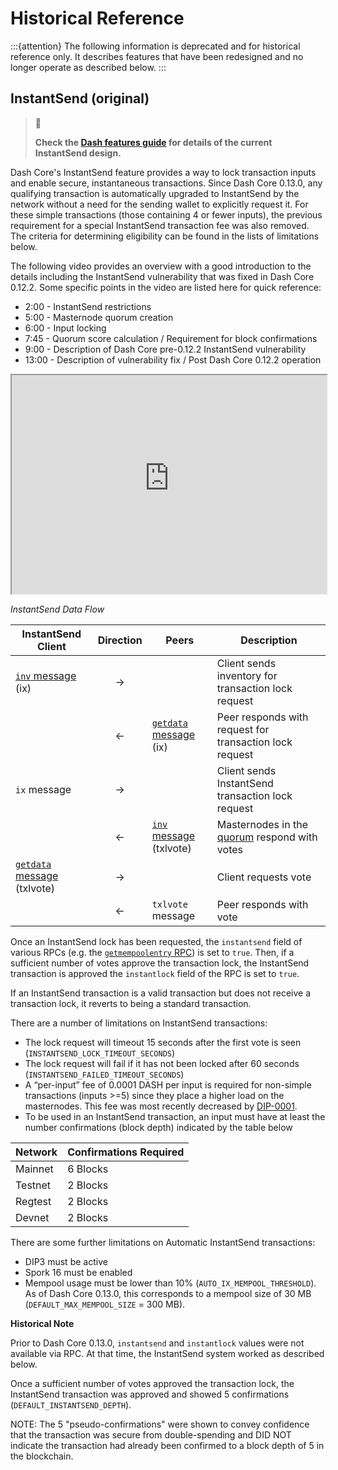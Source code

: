 # Historical Reference

:::{attention}
The following information is deprecated and for historical reference only. It describes features that have been redesigned and no longer operate as described below.
:::

## InstantSend (original)

> 🚧
>
> **Check the [Dash features guide](../guide/dash-features-instantsend.md) for details of the current InstantSend design.**

Dash Core's InstantSend feature provides a way to lock transaction inputs and enable secure, instantaneous transactions. Since Dash Core 0.13.0, any qualifying transaction is automatically upgraded to InstantSend by the network without a need for the sending wallet to explicitly request it. For these simple transactions (those containing 4 or fewer inputs), the previous requirement for a special InstantSend transaction fee was also removed. The criteria for determining eligibility can be found in the lists of limitations below.

The following video provides an overview with a good introduction to the details including the InstantSend vulnerability that was fixed in Dash Core 0.12.2. Some specific points in the video are listed here for quick reference:

* 2:00 - InstantSend restrictions
* 5:00 - Masternode quorum creation
* 6:00 - Input locking
* 7:45 - Quorum score calculation / Requirement for block confirmations
* 9:00 - Description of Dash Core pre-0.12.2 InstantSend vulnerability
* 13:00 - Description of vulnerability fix / Post Dash Core 0.12.2 operation

<iframe width="100%" height="350" src="https://www.youtube-nocookie.com/embed/n4PELomRiFY?rel=0;start=0" title="Matt Robertson - InstantSend - The Dash Conference"></iframe>

*InstantSend Data Flow*

| **InstantSend Client** | **Direction**  | **Peers**   | **Description** |
| --- | :---: | --- | --- |
| [`inv` message](../reference/p2p-network-data-messages.md#inv) (ix)          | → |                         | Client sends inventory for transaction lock request
|                             | ← | [`getdata` message](../reference/p2p-network-data-messages.md#getdata) (ix)  | Peer responds with request for transaction lock request
| `ix` message                | → |                         | Client sends InstantSend transaction lock request
|                             | ← | [`inv` message](../reference/p2p-network-data-messages.md#inv) (txlvote) | Masternodes in the [quorum](../guide/dash-features-masternode-quorums.md#quorum-configuration) respond with votes
| [`getdata` message](../reference/p2p-network-data-messages.md#getdata) (txlvote) | → |                         | Client requests vote
|                             | ← | `txlvote` message       | Peer responds with vote

Once an InstantSend lock has been requested, the `instantsend` field of various RPCs (e.g. the [`getmempoolentry` RPC](../api/remote-procedure-calls-blockchain.md#getmempoolentry)) is set to `true`. Then, if a sufficient number of votes approve the transaction lock, the InstantSend transaction is approved the `instantlock` field of the RPC is set to `true`.

If an InstantSend transaction is a valid transaction but does not receive a transaction lock, it reverts to being a standard transaction.

There are a number of limitations on InstantSend transactions:

* The lock request will timeout 15 seconds after the first vote is seen (`INSTANTSEND_LOCK_TIMEOUT_SECONDS`)
* The lock request will fail if it has not been locked after 60 seconds (`INSTANTSEND_FAILED_TIMEOUT_SECONDS`)
* A “per-input” fee of 0.0001 DASH per input is required for non-simple transactions (inputs >=5) since they place a higher load on the masternodes. This fee was most recently decreased by [DIP-0001](https://github.com/dashpay/dips/blob/master/dip-0001.md).
* To be used in an InstantSend transaction, an input must have at least the number confirmations (block depth) indicated by the table below

| **Network** | **Confirmations Required** |
| --- | --- |
| Mainnet | 6 Blocks |
| Testnet | 2 Blocks |
| Regtest | 2 Blocks |
| Devnet  | 2 Blocks |

There are some further limitations on Automatic InstantSend transactions:

* DIP3 must be active
* Spork 16 must be enabled
* Mempool usage must be lower than 10% (`AUTO_IX_MEMPOOL_THRESHOLD`). As of Dash Core 0.13.0, this corresponds to a mempool size of 30 MB (`DEFAULT_MAX_MEMPOOL_SIZE` = 300 MB).

**Historical Note**

Prior to Dash Core 0.13.0, `instantsend` and `instantlock` values were not available via RPC. At that time, the InstantSend system worked as described below.

Once a sufficient number of votes approved the transaction lock, the InstantSend transaction was approved and showed 5 confirmations (`DEFAULT_INSTANTSEND_DEPTH`).

NOTE: The 5 "pseudo-confirmations" were shown to convey confidence that the transaction was secure from double-spending and DID NOT indicate the transaction had already been confirmed to a block depth of 5 in the blockchain.
